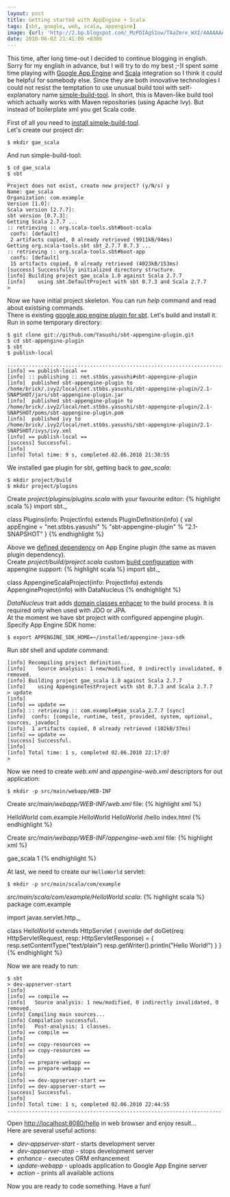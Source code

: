 ```yaml
---
layout: post
title: Getting started with AppEngine + Scala
tags: [sbt, google, web, scala, appengine]
image: {url: 'http://2.bp.blogspot.com/_MzPDIAgS1ow/TAaZmre_WXI/AAAAAAAAOFc/a2_E3nAacQI/s320/scala_appengine.png', width: '315px', height: '186px'}
date: 2010-06-02 21:41:00 +0300
---
```

This time, after long time-out I decided to continue blogging in english. Sorry for my english in advance, but I will try to do my best ;-)I spent some time playing with [Google App Engine][2] and [Scala][3] integration so I think it could be helpful for somebody else. Since they are both innovative technologies I could not resist the temptation to use unusual build tool with self-explanatory name [simple-build-tool][4]. In short, this is Maven-like build tool which actually works with Maven repositories (using Apache Ivy). But instead of boilerplate xml you get Scala code.

<!-- more -->

First of all you need to [install simple-build-tool][5].  
Let\'s create our project dir:

	$ mkdir gae_scala

And run simple-build-tool:  

	$ cd gae_scala
	$ sbt

~~~~~
Project does not exist, create new project? (y/N/s) y
Name: gae_scala
Organization: com.example
Version [1.0]: 
Scala version [2.7.7]: 
sbt version [0.7.3]: 
Getting Scala 2.7.7 ...
:: retrieving :: org.scala-tools.sbt#boot-scala
 confs: [default]
 2 artifacts copied, 0 already retrieved (9911kB/94ms)
Getting org.scala-tools.sbt sbt_2.7.7 0.7.3 ...
:: retrieving :: org.scala-tools.sbt#boot-app
 confs: [default]
 15 artifacts copied, 0 already retrieved (4023kB/153ms)
[success] Successfully initialized directory structure.
[info] Building project gae_scala 1.0 against Scala 2.7.7
[info]    using sbt.DefaultProject with sbt 0.7.3 and Scala 2.7.7
> 
~~~~~

Now we have initial project skeleton. You can run *help* command and read about existsing commands.  
There is existing [google app engine plugin for sbt][6]. Let\'s build and install it. Run in some temporary directory:
 
	$ git clone git://github.com/Yasushi/sbt-appengine-plugin.git
	$ cd sbt-appengine-plugin
	$ sbt
	$ publish-local

~~~~~
..........................................................................
[info] == publish-local ==
[info] :: publishing :: net.stbbs.yasushi#sbt-appengine-plugin
[info]  published sbt-appengine-plugin to /home/brick/.ivy2/local/net.stbbs.yasushi/sbt-appengine-plugin/2.1-SNAPSHOT/jars/sbt-appengine-plugin.jar
[info]  published sbt-appengine-plugin to /home/brick/.ivy2/local/net.stbbs.yasushi/sbt-appengine-plugin/2.1-SNAPSHOT/poms/sbt-appengine-plugin.pom
[info]  published ivy to /home/brick/.ivy2/local/net.stbbs.yasushi/sbt-appengine-plugin/2.1-SNAPSHOT/ivys/ivy.xml
[info] == publish-local ==
[success] Successful.
[info] 
[info] Total time: 9 s, completed 02.06.2010 21:38:55
~~~~~

  
We installed gae plugin for sbt, getting back to *gae\_scala*\:

	$ mkdir project/build
	$ mkdir project/plugins

Create *project/plugins/plugins.scala* with your favourite editor:
{% highlight scala %}
import sbt._

class Plugins(info: ProjectInfo) extends PluginDefinition(info) {
  val appEngine = "net.stbbs.yasushi" % "sbt-appengine-plugin" % "2.1-SNAPSHOT"
}
{% endhighlight %}

Above we [defined dependency][7] on App Engine plugin (the same as maven plugin dependency).  
Create *project/build/project.scala* custom [build configuration][8] with appengine support:
{% highlight scala %}
import sbt._

class AppengineScalaProject(info: ProjectInfo)
   extends AppengineProject(info) with DataNucleus
{% endhighlight %}

*DataNucleus* trait adds [domain classes enhacer][9] to the build process. It is required only when used with JDO or JPA.  
At the moment we have sbt project with configured appengine plugin. Specify App Engine SDK home:

	$ export APPENGINE_SDK_HOME=~/installed/appengine-java-sdk

Run *sbt* shell and *update* command:

~~~~~
[info] Recompiling project definition...
[info]    Source analysis: 1 new/modified, 0 indirectly invalidated, 0 removed.
[info] Building project gae_scala 1.0 against Scala 2.7.7
[info]    using AppengineTestProject with sbt 0.7.3 and Scala 2.7.7
> update
[info] 
[info] == update ==
[info] :: retrieving :: com.example#gae_scala_2.7.7 [sync]
[info]  confs: [compile, runtime, test, provided, system, optional, sources, javadoc]
[info]  1 artifacts copied, 0 already retrieved (102kB/37ms)
[info] == update ==
[success] Successful.
[info] 
[info] Total time: 1 s, completed 02.06.2010 22:17:07
> 
~~~~~

Now we need to create *web.xml* and *appengine-web.xml* descriptors for out application:

	$ mkdir -p src/main/webapp/WEB-INF

Create *src/main/webapp/WEB-INF/web.xml* file:
{% highlight xml %}
<?xml version="1.0" encoding="utf-8"?>
<web-app xmlns:xsi="http://www.w3.org/2001/XMLSchema-instance"
xmlns="http://java.sun.com/xml/ns/javaee"
xmlns:web="http://java.sun.com/xml/ns/javaee/web-app_2_5.xsd"
xsi:schemaLocation="http://java.sun.com/xml/ns/javaee
http://java.sun.com/xml/ns/javaee/web-app_2_5.xsd" version="2.5">
        <servlet>
                <servlet-name>HelloWorld</servlet-name>
                <servlet-class>com.example.HelloWorld</servlet-class>
        </servlet>
        <servlet-mapping>
                <servlet-name>HelloWorld</servlet-name>
                <url-pattern>/hello</url-pattern>
        </servlet-mapping>
        <welcome-file-list>
                <welcome-file>index.html</welcome-file>
        </welcome-file-list>
</web-app>
{% endhighlight %}

Create *src/main/webapp/WEB-INF/appengine-web.xml* file:
{% highlight xml %}
<?xml version="1.0" encoding="utf-8"?>
<appengine-web-app xmlns="http://appengine.google.com/ns/1.0">
        <application>gae_scala</application>
        <version>1</version>
</appengine-web-app>
{% endhighlight %}  

At last, we need to create our `HelloWorld` servlet:

	$ mkdir -p src/main/scala/com/example

*src/main/scala/com/example/HelloWorld.scala*:
{% highlight scala %}
package com.example

import javax.servlet.http._

class HelloWorld extends HttpServlet {
  override def doGet(req: HttpServletRequest, resp: HttpServletResponse) = {
    resp.setContentType("text/plain")
    resp.getWriter().println("Hello World!")
  }
}
{% endhighlight %}

Now we are ready to run:

~~~~~
$ sbt
> dev-appserver-start
[info] 
[info] == compile ==
[info]   Source analysis: 1 new/modified, 0 indirectly invalidated, 0 removed.
[info] Compiling main sources...
[info] Compilation successful.
[info]   Post-analysis: 1 classes.
[info] == compile ==
[info] 
[info] == copy-resources ==
[info] == copy-resources ==
[info] 
[info] == prepare-webapp ==
[info] == prepare-webapp ==
[info] 
[info] == dev-appserver-start ==
[info] == dev-appserver-start ==
[success] Successful.
[info] 
[info] Total time: 1 s, completed 02.06.2010 22:44:55
..........................................................................
~~~~~

Open <http://localhost:8080/hello> in web browser and enjoy result...  
Here are several useful actions:

* *dev-appserver-start* - starts development server
* *dev-appserver-stop* - stops development server
* *enhance* - executes ORM enhancement
* *update-webapp* - uploads application to Google App Engine server
* *action* - prints all available actions

Now you are ready to code something. Have a fun!

[1]: http://2.bp.blogspot.com/_MzPDIAgS1ow/TAaZmre_WXI/AAAAAAAAOFc/a2_E3nAacQI/s1600/scala_appengine.png 
[2]: http://code.google.com/appengine/ 
[3]: http://www.scala-lang.org/ 
[4]: http://code.google.com/p/simple-build-tool/ 
[5]: http://code.google.com/p/simple-build-tool/wiki/Setup 
[6]: http://github.com/Yasushi/sbt-appengine-plugin 
[7]: http://code.google.com/p/simple-build-tool/wiki/SbtPlugins 
[8]: http://codjavascript:void(0)e.google.com/p/simple-build-tool/wiki/BuildConfiguration 
[9]: http://code.google.com/intl/en/appengine/docs/java/datastore/usingjdo.html#Enhancing_Data_Classes 

